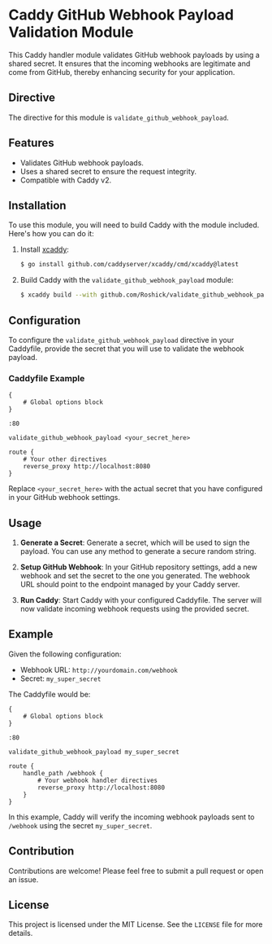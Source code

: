 # Caddy GitHub Webhook Payload Validation Module

This Caddy handler module validates GitHub webhook payloads by using a shared secret. It ensures that the incoming webhooks are legitimate and come from GitHub, thereby enhancing security for your application.

## Directive

The directive for this module is `validate_github_webhook_payload`.

## Features

- Validates GitHub webhook payloads.
- Uses a shared secret to ensure the request integrity.
- Compatible with Caddy v2.

## Installation

To use this module, you will need to build Caddy with the module included. Here's how you can do it:

1. Install [xcaddy](https://github.com/caddyserver/xcaddy):

    ```bash
    $ go install github.com/caddyserver/xcaddy/cmd/xcaddy@latest
    ```

2. Build Caddy with the `validate_github_webhook_payload` module:

    ```bash
    $ xcaddy build --with github.com/Roshick/validate_github_webhook_payload
    ```

## Configuration

To configure the `validate_github_webhook_payload` directive in your Caddyfile, provide the secret that you will use to validate the webhook payload.

### Caddyfile Example

```caddyfile
{
    # Global options block
}

:80

validate_github_webhook_payload <your_secret_here>

route {
    # Your other directives
    reverse_proxy http://localhost:8080
}
```

Replace `<your_secret_here>` with the actual secret that you have configured in your GitHub webhook settings.

## Usage

1. **Generate a Secret**: Generate a secret, which will be used to sign the payload. You can use any method to generate a secure random string.

2. **Setup GitHub Webhook**: In your GitHub repository settings, add a new webhook and set the secret to the one you generated. The webhook URL should point to the endpoint managed by your Caddy server.

3. **Run Caddy**: Start Caddy with your configured Caddyfile. The server will now validate incoming webhook requests using the provided secret.

## Example

Given the following configuration:

- Webhook URL: `http://yourdomain.com/webhook`
- Secret: `my_super_secret`

The Caddyfile would be:

```caddyfile
{
    # Global options block
}

:80

validate_github_webhook_payload my_super_secret

route {
    handle_path /webhook {
        # Your webhook handler directives
        reverse_proxy http://localhost:8080
    }
}

```

In this example, Caddy will verify the incoming webhook payloads sent to `/webhook` using the secret `my_super_secret`.

## Contribution

Contributions are welcome! Please feel free to submit a pull request or open an issue.

## License

This project is licensed under the MIT License. See the `LICENSE` file for more details.